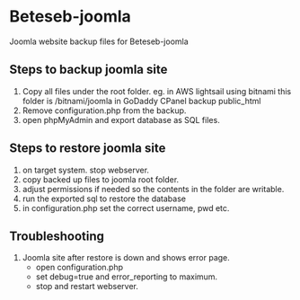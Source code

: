 # Beteseb-joomla
Joomla website backup files for Beteseb-joomla

## Steps to backup joomla site
1. Copy all files under the root folder.
   eg. in AWS lightsail using bitnami this folder is /bitnami/joomla
      in GoDaddy CPanel backup public_html
2. Remove configuration.php from the backup.
3. open phpMyAdmin and export database as SQL files.

## Steps to restore joomla site
1. on target system. stop webserver.
2. copy backed up files to joomla root folder.
3. adjust permissions if needed so the contents in the folder are writable.
4. run the exported sql to restore the database
5. in configuration.php set the correct username, pwd etc.

## Troubleshooting
1. Joomla site after restore is down and shows error page.
   - open configuration.php
   - set debug=true and error_reporting to maximum.
   - stop and restart webserver.
